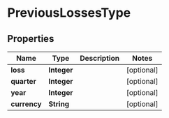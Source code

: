 

# PreviousLossesType


## Properties

| Name | Type | Description | Notes |
|------------ | ------------- | ------------- | -------------|
|**loss** | **Integer** |  |  [optional] |
|**quarter** | **Integer** |  |  [optional] |
|**year** | **Integer** |  |  [optional] |
|**currency** | **String** |  |  [optional] |



